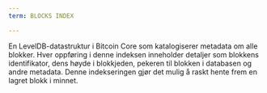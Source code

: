 ```yaml
---
term: BLOCKS INDEX

---
```

En LevelDB-datastruktur i Bitcoin Core som katalogiserer metadata om alle blokker. Hver oppføring i denne indeksen inneholder detaljer som blokkens identifikator, dens høyde i blokkjeden, pekeren til blokken i databasen og andre metadata. Denne indekseringen gjør det mulig å raskt hente frem en lagret blokk i minnet.